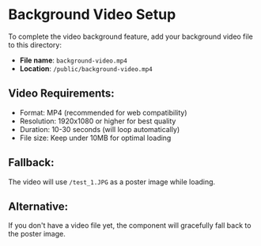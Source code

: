 # Background Video Setup

To complete the video background feature, add your background video file to this directory:

- **File name**: `background-video.mp4`
- **Location**: `/public/background-video.mp4`

## Video Requirements:
- Format: MP4 (recommended for web compatibility)
- Resolution: 1920x1080 or higher for best quality
- Duration: 10-30 seconds (will loop automatically)
- File size: Keep under 10MB for optimal loading

## Fallback:
The video will use `/test_1.JPG` as a poster image while loading.

## Alternative:
If you don't have a video file yet, the component will gracefully fall back to the poster image. 